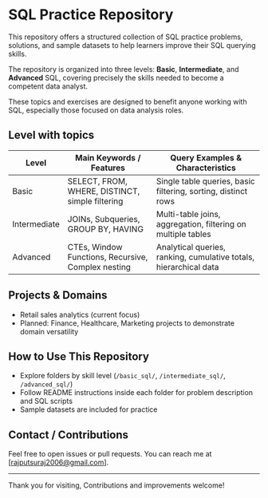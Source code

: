 # SQL Practice Repository

This repository offers a structured collection of SQL practice problems, solutions, and sample datasets to help learners improve their SQL querying skills.  

The repository is organized into three levels: **Basic**, **Intermediate**, and **Advanced** SQL, covering precisely the skills needed to become a competent data analyst.  

These topics and exercises are designed to benefit anyone working with SQL, especially those focused on data analysis roles.  

## Level with topics

|  Level       |  Main Keywords / Features                          |           Query Examples & Characteristics                        | 
|--------------|----------------------------------------------------|-------------------------------------------------------------------| 
| Basic        | SELECT, FROM, WHERE, DISTINCT, simple filtering    | Single table queries, basic filtering, sorting, distinct rows     | 
| Intermediate | JOINs, Subqueries, GROUP BY, HAVING                | Multi-table joins, aggregation, filtering on multiple tables      | 
| Advanced     | CTEs, Window Functions, Recursive, Complex nesting | Analytical queries, ranking, cumulative totals, hierarchical data | 

## Projects & Domains

- Retail sales analytics (current focus)
- Planned: Finance, Healthcare, Marketing projects to demonstrate domain versatility

## How to Use This Repository

- Explore folders by skill level (`/basic_sql/`, `/intermediate_sql/`, `/advanced_sql/`)
- Follow README instructions inside each folder for problem description and SQL scripts
- Sample datasets are included for practice

## Contact / Contributions

Feel free to open issues or pull requests. You can reach me at [rajputsuraj2006@gmail.com].

---

Thank you for visiting,
Contributions and improvements welcome!
